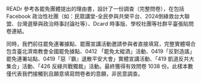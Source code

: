 READr 參考各罷免團體提出的理由書，設計了一份調查（完整問卷），在包括 Facebook 政治性社團（如：民眾講堂-全民參與共榮平台、2024倒綠救台大聯盟、台灣選舉與政治時事討論社等）、Dcard 時事版、學校社團等社群平臺張貼問卷連結。

同時，我們前往罷免連署據點、罷團宣講活動邀請參與者直接填寫，完整實體場合包含臺北濟南教會全國罷免據點、0412 「罷免太縱酒」活動、0419「反對造謠」罷免連署站點、0419「惡『霸』退散平安大會」實體宣講活動、「419 凱道反共大集合」活動、「426 反綠共戰獨裁」活動。最終獲得有效問卷 1038 份。此樣本數僅代表我們接觸到且願意填寫問卷者的意願，非民意調查。
